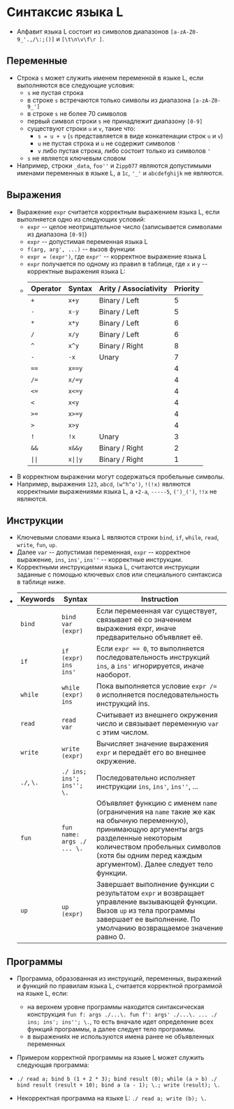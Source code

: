 # Синтаксис языка L

- Алфавит языка L состоит из символов диапазонов `[a-zA-Z0-9_'.,/\:;()]` и `[\t\n\v\f\r ]`.

## Переменные

- Cтрока `s` может служить именем переменной в языке L, если выполняются все следующие условия:
  - `s` не пустая строка
  - в строке `s` встречаются только символы из диапазона `[a-zA-Z0-9_']`
  - в строке `s` не более 70 символов
  - первый символ строки `s` не принадлежит диапазону `[0-9]`
  - существуют строки `u` и `v`, такие что:
    - `s = u + v` (`s` представляется в виде конкатенации строк `u` и `v`)
    - `u` не пустая строка и `u` не содержит символов `'`
    - `v` либо пустая строка, либо состоит только из символов `'`
  - `s` не является ключевым словом
- Например, строки `_data`, `foo''` и `Zipp077` являются допустимыми именами переменных в языке L, а `1c`, `'_'` и `abcdefghijk` не являются.

## Выражения

- Выражение `expr` считается корректным выражением языка L, если выполняется одно из следующих условий:
  - `expr` -- целое неотрицательное число (записывается символами из диапазона `[0-9]`)
  - `expr` -- допустимая переменная языка L
  - `f(arg, arg', ...)` -- вызов функции
  - `expr = (expr')`, где `expr'` -- корректное выражение языка L
  - `expr` получается по одному из правил в таблице, где `x` и `y` -- корректные выражения языка L:
  - Operator | Syntax   | Arity / Associativity | Priority
    ---------|----------|-----------------------|----------
     `+`     | `x+y`    | Binary / Left         | 5
     `-`     | `x-y`    | Binary / Left         | 5
     `*`     | `x*y`    | Binary / Left         | 6
     `/`     | `x/y`    | Binary / Left         | 6
     `^`     | `x^y`    | Binary / Right        | 8
     `-`     | `-x`     | Unary                 | 7
     `==`    | `x==y`   |                       | 4
     `/=`    | `x/=y`   |                       | 4
     `<=`    | `x<=y`   |                       | 4
     `<`     | `x<y`    |                       | 4
     `>=`    | `x>=y`   |                       | 4
     `>`     | `x>y`    |                       | 4
     `!`     | `!x`     | Unary                 | 3
     `&&`    | `x&&y`   | Binary / Right        | 2
     `\|\|`  | `x\|\|y` | Binary / Right        | 1
- В корректном выражении могут содержаться пробельные символы.
- Например, выражения `123`, `abcd`, `(w^h^o')`, `!(!x)` являются корректными выражениями языка L, а `+2-a`, `-----5`,  `(')_(')`, `!!x` не являются.

## Инструкции

- Ключевыми словами языка L являются строки `bind`, `if`, `while`, `read`, `write`, `fun`, `up`.
- Далее `var` -- допустимая переменная, `expr` -- корректное выражение, `ins`, `ins'`, `ins''` -- корректные инструкции.
- Корректными инструкциями языка L, считаются инструкции заданные с помощью ключевых слов или специального синтаксиса в таблице ниже.
- Keywords   | Syntax                     | Instruction
  -----------|----------------------------|--------------------------------------------------------------------------------------------------------------
  `bind`     | `bind var (expr)`          | Если перемеенная var существует, связывает её со значением выражения expr, иначе предварительно объявляет её.
  `if`       | `if (expr) ins ins'`       | Если `expr == 0`, то выполняется последовательность инструкций `ins`, а `ins'` игнорируется, иначе наоборот.
  `while`    | `while (expr) ins`         | Пока выполняется условие `expr /= 0` исполняется последовательность инструкций ins.
  `read`     | `read var`                 | Считывает из внешнего окружения число и связывает переменную `var` с этим числом.
  `write`    | `write (expr)`             | Вычисляет значение выражения `expr` и передаёт его во внешнее окружение.
  `./`, `\.` | `./ ins; ins'; ins''; \.`  | Последовательно исполняет инструкции `ins`, `ins'`, `ins''`, ...
  `fun`      | `fun name: args ./ ... \.` | Объявляет функцию с именем `name` (ограничения на `name` такие же как на обычную переменную), принимающую аргументы args разделенные некоторым количеством пробельных символов (хотя бы одним перед каждым аргументом). Далее следует тело функции.
  `up`       | `up (expr)`                | Завершает выполнение функции с результатом `expr` и возвращает управление вызывающей функции. Вызов `up` из тела программы завершает ее выполнение. По умолчанию возвращаемое значение равно 0.

## Программы

- Программа, образованная из инструкций, переменных, выражений и функций по правилам языка L, считается корректной программой на языке L, если:
  - на верхнем уровне программы находится синтаксическая конструкция `fun f: args ./...\. fun f': args' ./...\. ... ./ ins; ins'; ins''; \.`,
  то есть вначале идет определение всех функций программы, а далее следует тело программы.
  - в выражениях не используются имена ранее не объявленных переменных

- Примером корректной программы на языке L может служить следующая программа:
- `./
     read a;
     bind b (1 + 2 * 3);
     bind result (0);
     while (a > b)
     ./
       bind result (result + 10);
       bind a (a - 1);
     \.;
     write (result);
   \.`
- Некорректная программа на языке L:
  `./
    read a;
    write (b);
   \.`
